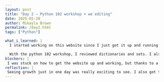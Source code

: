```yaml
---
layout: post
title: "Day 2 – Python 102 workshop + we editing"
date: 2025-05-28
author: Mikayla Brown
permalink: /day2.html
tags: ["Python"]

what_i_learned: |
  I started working on this website since I just got it up and running. I changed the photo, and also the facts about me. I also edited my hobbies with things I love to do. 

  With the python 102 workshop, I reviewed dictionaries and sets. I also coded my own mini vinyl store. I made a dict, added a key and val, deleted a key and val, and edited one. I incorporated somthing I love with work.
blockers: |
 I was stuck on how to get the website up and working, but thanks to a peer I got it all figured out!
reflection: |
 Seeing growth just in one day was really exciting to see. I also got to speak with my mentor and project lead. They seem really cool and I cant wait to meet them in person next week! We played a game of headbandz which was pretty fun as well!
---
```

